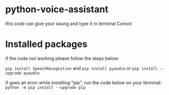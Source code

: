 # python-voice-assistant
this code can give your soung and type it in terminal Consol

# Installed packages
if the code not working please follow the steps below:

`pip install SpeechRecognition`
and
`pip install pyaudio` or `pip install --upgrade pyaudio`

if goes an error while installing "pip", run the code below on your terminal:
`python -m pip install --upgrade pip`

